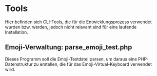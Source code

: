 # Tools

Hier befinden sich CLI-Tools, die für die Entwicklungsprozess verwendet wurden bzw. werden, jedoch nicht relavant sind für eine laufende Installation.

## Emoji-Verwaltung: parse_emoji_test.php

Dieses Programm soll die Emoji-Testdatei parsen, um daraus eine PHP-Datenstruktur zu erstellen, die für das Emoji-Virtual-Keyboard verwendet wird.
 